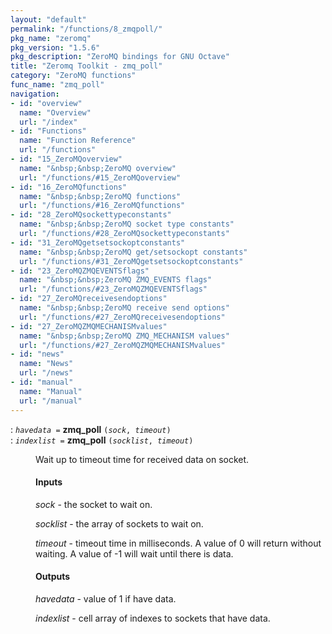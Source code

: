 ```yaml
---
layout: "default"
permalink: "/functions/8_zmqpoll/"
pkg_name: "zeromq"
pkg_version: "1.5.6"
pkg_description: "ZeroMQ bindings for GNU Octave"
title: "Zeromq Toolkit - zmq_poll"
category: "ZeroMQ functions"
func_name: "zmq_poll"
navigation:
- id: "overview"
  name: "Overview"
  url: "/index"
- id: "Functions"
  name: "Function Reference"
  url: "/functions"
- id: "15_ZeroMQoverview"
  name: "&nbsp;&nbsp;ZeroMQ overview"
  url: "/functions/#15_ZeroMQoverview"
- id: "16_ZeroMQfunctions"
  name: "&nbsp;&nbsp;ZeroMQ functions"
  url: "/functions/#16_ZeroMQfunctions"
- id: "28_ZeroMQsockettypeconstants"
  name: "&nbsp;&nbsp;ZeroMQ socket type constants"
  url: "/functions/#28_ZeroMQsockettypeconstants"
- id: "31_ZeroMQgetsetsockoptconstants"
  name: "&nbsp;&nbsp;ZeroMQ get/setsockopt constants"
  url: "/functions/#31_ZeroMQgetsetsockoptconstants"
- id: "23_ZeroMQZMQEVENTSflags"
  name: "&nbsp;&nbsp;ZeroMQ ZMQ_EVENTS flags"
  url: "/functions/#23_ZeroMQZMQEVENTSflags"
- id: "27_ZeroMQreceivesendoptions"
  name: "&nbsp;&nbsp;ZeroMQ receive send options"
  url: "/functions/#27_ZeroMQreceivesendoptions"
- id: "27_ZeroMQZMQMECHANISMvalues"
  name: "&nbsp;&nbsp;ZeroMQ ZMQ_MECHANISM values"
  url: "/functions/#27_ZeroMQZMQMECHANISMvalues"
- id: "news"
  name: "News"
  url: "/news"
- id: "manual"
  name: "Manual"
  url: "/manual"
---
```

<dl class="first-deftypefn">
<dt class="deftypefn" id="index-zmq_005fpoll"><span class="category-def">: </span><span><code class="def-type"><var class="var">havedata</var> =</code> <strong class="def-name">zmq_poll</strong> <code class="def-code-arguments">(<var class="var">sock</var>, <var class="var">timeout</var>)</code><a class="copiable-link" href='#index-zmq_005fpoll'></a></span></dt>
<dt class="deftypefnx def-cmd-deftypefn" id="index-zmq_005fpoll-1"><span class="category-def">: </span><span><code class="def-type"><var class="var">indexlist</var> =</code> <strong class="def-name">zmq_poll</strong> <code class="def-code-arguments">(<var class="var">socklist</var>, <var class="var">timeout</var>)</code><a class="copiable-link" href='#index-zmq_005fpoll-1'></a></span></dt>
<dd> 
<p>Wait up to timeout time for received data on socket.
</p> 
<h4 class="subsubheading" id="Inputs">Inputs</h4>
<p><var class="var">sock</var> - the socket to wait on.
</p> 
<p><var class="var">socklist</var> - the array of sockets to wait on.
</p> 
<p><var class="var">timeout</var> - timeout time in milliseconds.
 A value of 0 will return without waiting. A value of -1 will wait until there is data.
</p> 
<h4 class="subsubheading" id="Outputs">Outputs</h4>
<p><var class="var">havedata</var> - value of 1 if have data.
</p> 
<p><var class="var">indexlist</var> - cell array of indexes to sockets that have data.
</p> 
 
</dd></dl>